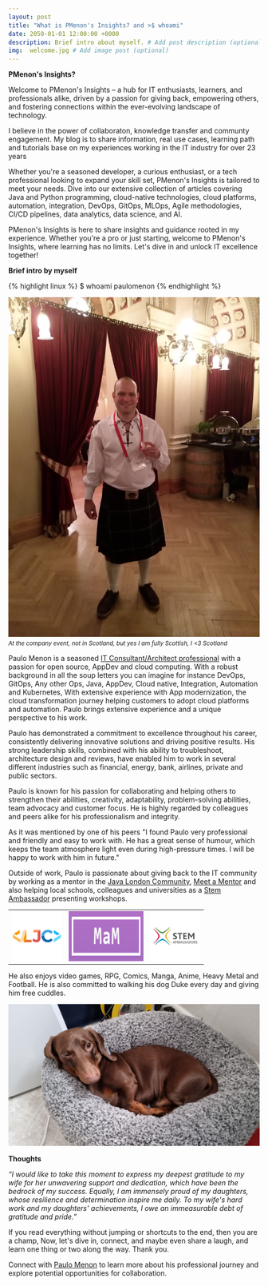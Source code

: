 ```yaml
---
layout: post
title: "What is PMenon's Insights? and >$ whoami"
date: 2050-01-01 12:00:00 +0000
description: Brief intro about myself. # Add post description (optional)
img:  welcome.jpg # Add image post (optional)
---
```

**PMenon's Insights?**

Welcome to PMenon's Insights – a hub for IT enthusiasts, learners, and professionals alike, driven by a passion for giving back, empowering others, and fostering connections within the ever-evolving landscape of technology.

I believe in the power of collaboraton, knowledge transfer and communty engagement. My blog is to share information, real use cases, learning path and tutorials base on my experiences working in the IT industry for over 23 years

Whether you're a seasoned developer, a curious enthusiast, or a tech professional looking to expand your skill set, PMenon's Insights is tailored to meet your needs. Dive into our extensive collection of articles covering Java and Python programming, cloud-native technologies, cloud platforms, automation, integration, DevOps, GitOps, MLOps, Agile methodologies, CI/CD pipelines, data analytics, data science, and AI.


PMenon's Insights is here to share insights and guidance rooted in my experience. Whether you're a pro or just starting, welcome to PMenon's Insights, where learning has no limits. Let's dive in and unlock IT excellence together!

**Brief intro by myself**


{% highlight linux %}
$ whoami
paulomenon
{% endhighlight %}

![image](../assets/img/scottish_paulo.jpg)
<small>*At the company event, not in Scotland, but yes I am fully Scottish, I &lt;3 Scotland*</small>


Paulo Menon is a seasoned [IT Consultant/Architect professional](https://www.linkedin.com/in/paulomenon/) with a passion for open source, AppDev and cloud computing. With a robust background in all the soup letters you can imagine for instance DevOps, GitOps, Any other Ops, Java, AppDev, Cloud native, Integration, Automation and Kubernetes, With extensive experience with App modernization, the cloud transformation journey helping customers to adopt cloud platforms and automation. Paulo brings extensive experience and a unique perspective to his work.

Paulo has demonstrated a commitment to excellence throughout his career, consistently delivering innovative solutions and driving positive results. His strong leadership skills, combined with his ability to troubleshoot, architecture design and reviews, have enabled him to work in several different industries such as financial, energy, bank, airlines, private and public sectors.

Paulo is known for his passion for collaborating and helping others to strengthen their abilities, creativity, adaptability, problem-solving abilities, team advocacy and customer focus. He is highly regarded by colleagues and peers alike for his professionalism and integrity. 

As it was mentioned by one of his peers "I found Paulo very professional and friendly and easy to work with. He has a great sense of humour, which keeps the team atmosphere light even during high-pressure times. I will be happy to work with him in future."

Outside of work, Paulo is passionate about giving back to the IT community by working as a mentor in the [Java London Community](https://www.londonjavacommunity.co.uk/), [Meet a Mentor](https://meetamentor.co.uk/) and also helping local schools, colleagues and universities as a [Stem Ambassador](https://www.stem.org.uk/) presenting workshops. 


<table style="border: none; background-color: transparent; border-collapse: collapse;">
    <tr>
        <td>
            <a href="https://www.londonjavacommunity.co.uk/">
                    <img src="../assets/img/ljc.png" alt="London Java Community" width="100" height="100" title="London Java Community">
            </a>
        </td>
        <td align=center>
            <a href="https://meetamentor.co.uk/">
                    <img src="../assets/img/man.png" alt="Meet A Mentor" width="150" height="100" title="Meet A Mentor">
            </a>
        </td>
        <td align=left>
            <a href="https://www.stem.org.uk/">
                    <img src="../assets/img/stem.jpg" alt="Stem Ambassador" width="100" height="100" title="Stem Ambassador">
            </a>
        </td>
    </tr>
</table>

He also enjoys video games, RPG, Comics, Manga, Anime, Heavy Metal and Football. He is also committed to walking his dog Duke every day and giving him free cuddles.

![image](../assets/img/duke.jpg)

**Thoughts**

*“I would like to take this moment to express my deepest gratitude to my wife for her unwavering support and dedication, which have been the bedrock of my success. Equally, I am immensely proud of my daughters, whose resilience and determination inspire me daily. To my wife's hard work and my daughters' achievements, I owe an immeasurable debt of gratitude and pride.”*

If you read everything without jumping or shortcuts to the end, then you are a champ, Now, let's dive in, connect, and maybe even share a laugh, and learn one thing or two along the way. Thank you.


Connect with [Paulo Menon](https://twitter.com/menon_paulo) to learn more about his professional journey and explore potential opportunities for collaboration.


